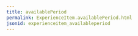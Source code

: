 ```yaml
---
title: availablePeriod
permalink: ExperienceItem.availablePeriod.html
jsonid: experienceitem_availableperiod
---
```

